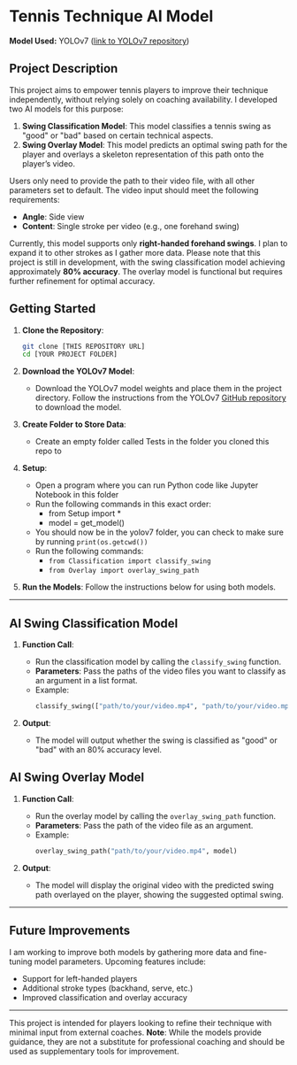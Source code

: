 
# Tennis Technique AI Model

**Model Used:** YOLOv7 ([link to YOLOv7 repository](https://github.com/WongKinYiu/yolov7/tree/main))

## Project Description

This project aims to empower tennis players to improve their technique independently, without relying solely on coaching availability. I developed two AI models for this purpose:

1. **Swing Classification Model**: This model classifies a tennis swing as "good" or "bad" based on certain technical aspects.
2. **Swing Overlay Model**: This model predicts an optimal swing path for the player and overlays a skeleton representation of this path onto the player’s video.

Users only need to provide the path to their video file, with all other parameters set to default. The video input should meet the following requirements:
- **Angle**: Side view
- **Content**: Single stroke per video (e.g., one forehand swing)
  
Currently, this model supports only **right-handed forehand swings**. I plan to expand it to other strokes as I gather more data. Please note that this project is still in development, with the swing classification model achieving approximately **80% accuracy**. The overlay model is functional but requires further refinement for optimal accuracy.

## Getting Started

1. **Clone the Repository**:
   ```bash
   git clone [THIS REPOSITORY URL]
   cd [YOUR PROJECT FOLDER]
   ```

2. **Download the YOLOv7 Model**:
   - Download the YOLOv7 model weights and place them in the project directory. Follow the instructions from the YOLOv7 [GitHub repository](https://github.com/WongKinYiu/yolov7/tree/main) to download the model.

3. **Create Folder to Store Data**:
   - Create an empty folder called Tests in the folder you cloned this repo to
  
4. **Setup**:
   - Open a program where you can run Python code like Jupyter Notebook in this folder
   - Run the following commands in this exact order:
     - from Setup import *
     - model = get_model()
   - You should now be in the yolov7 folder, you can check to make sure by running `print(os.getcwd())`
   - Run the following commands:
     - `from Classification import classify_swing`
     - `from Overlay import overlay_swing_path`
3. **Run the Models**:
   Follow the instructions below for using both models.

---

## AI Swing Classification Model

1. **Function Call**:
   - Run the classification model by calling the `classify_swing` function.
   - **Parameters**: Pass the paths of the video files you want to classify as an argument in a list format.
   - Example:
     ```python
     classify_swing(["path/to/your/video.mp4", "path/to/your/video.mp4"], model)
     ```

2. **Output**:
   - The model will output whether the swing is classified as "good" or "bad" with an 80% accuracy level.

## AI Swing Overlay Model

1. **Function Call**:
   - Run the overlay model by calling the `overlay_swing_path` function.
   - **Parameters**: Pass the path of the video file as an argument.
   - Example:
     ```python
     overlay_swing_path("path/to/your/video.mp4", model)
     ```

2. **Output**:
   - The model will display the original video with the predicted swing path overlayed on the player, showing the suggested optimal swing.

---

## Future Improvements
I am working to improve both models by gathering more data and fine-tuning model parameters. Upcoming features include:
- Support for left-handed players
- Additional stroke types (backhand, serve, etc.)
- Improved classification and overlay accuracy

---

This project is intended for players looking to refine their technique with minimal input from external coaches. **Note**: While the models provide guidance, they are not a substitute for professional coaching and should be used as supplementary tools for improvement.
